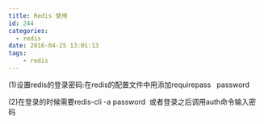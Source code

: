 ```yaml
---
title: Redis 使用
id: 244
categories:
  - redis
date: 2016-04-25 13:01:13
tags:
    - redis
---
```


(1)设置redis的登录密码:在redis的配置文件中用添加requirepass &nbsp; password

(2)在登录的时候需要redis-cli -a password &nbsp;或者登录之后调用auth命令输入密码